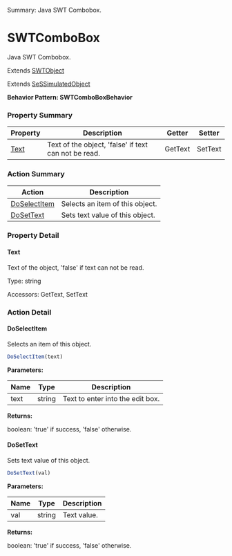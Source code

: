 Summary: Java SWT Combobox.

# SWTComboBox

Java SWT Combobox.
 
Extends [SWTObject](SWTObject.md)

Extends [SeSSimulatedObject](SeSSimulatedObject.md)





**Behavior Pattern: SWTComboBoxBehavior**


<!-- ============================== property summary ========================== -->

	

### Property Summary

| **Property** | **Description** | **Getter** | **Setter** |
| ------------ | --------------- | ---------- | ---------- |
| [Text](#text) | Text of the object, 'false' if text can not be read. | GetText | SetText |



	
<!-- ============================== action summary ========================== -->



### Action Summary

|  **Action** | **Description** | 
| ----------- | --------------- |
|	[DoSelectItem](#doselectitem) | Selects an item of this object. |
|	[DoSetText](#dosettext) | Sets text value of this object. |




<!-- ============================== property detail ========================== -->
	
### Property Detail
		
<a name="Text"></a>
#### Text


Text of the object, 'false' if text can not be read.

			
	
			
Type: string
			
			
Accessors: GetText, SetText
			
		
	
	
<!-- ============================== action detail ========================== -->
	
### Action Detail
		
<a name="DoSelectItem"></a>    
#### DoSelectItem

Selects an item of this object.

```javascript
DoSelectItem(text) 
```


**Parameters:**

|	**Name** | **Type** | **Description** |
| ---------- | -------- | --------------- |
| text | string |	Text to enter into the edit box. |




**Returns:**

boolean: 'true' if success, 'false' otherwise.



<a name="see.also.swtcombobox.doselectitem"></a>

<a name="DoSetText"></a>    
#### DoSetText

Sets text value of this object.

```javascript
DoSetText(val) 
```


**Parameters:**

|	**Name** | **Type** | **Description** |
| ---------- | -------- | --------------- |
| val | string |	Text value. |




**Returns:**

boolean: 'true' if success, 'false' otherwise.



<a name="see.also.swtcombobox.dosettext"></a>

	

